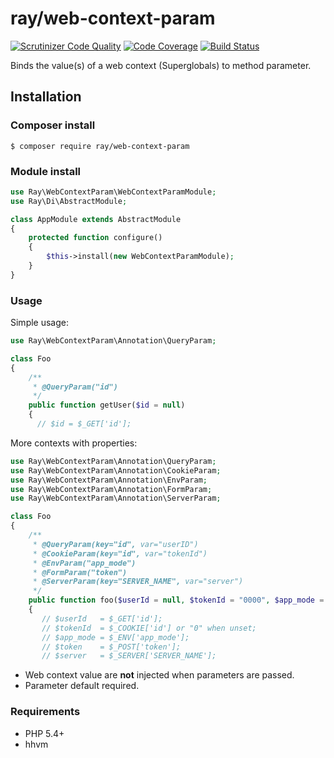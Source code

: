 # ray/web-context-param

[![Scrutinizer Code Quality](https://scrutinizer-ci.com/g/Ray-Di/Ray.WebContextParam/badges/quality-score.png?b=develop)](https://scrutinizer-ci.com/g/Ray-Di/Ray.WebContextParam/?branch=develop)
[![Code Coverage](https://scrutinizer-ci.com/g/Ray-Di/Ray.WebContextParam/badges/coverage.png?b=develop)](https://scrutinizer-ci.com/g/Ray-Di/Ray.WebContextParam/?branch=develop)
[![Build Status](https://travis-ci.org/Ray-Di/Ray.WebContextParam.svg)](https://travis-ci.org/Ray-Di/Ray.WebContextParam)

Binds the value(s) of a web context (Superglobals) to method parameter.

## Installation

### Composer install

    $ composer require ray/web-context-param
 
### Module install

```php
use Ray\WebContextParam\WebContextParamModule;
use Ray\Di\AbstractModule;

class AppModule extends AbstractModule
{
    protected function configure()
    {
        $this->install(new WebContextParamModule);
    }
}
```
### Usage

Simple usage:

```php
use Ray\WebContextParam\Annotation\QueryParam;

class Foo
{
    /**
     * @QueryParam("id")
     */
    public function getUser($id = null)
    {
      // $id = $_GET['id'];
```

More contexts with properties:

```php
use Ray\WebContextParam\Annotation\QueryParam;
use Ray\WebContextParam\Annotation\CookieParam;
use Ray\WebContextParam\Annotation\EnvParam;
use Ray\WebContextParam\Annotation\FormParam;
use Ray\WebContextParam\Annotation\ServerParam;

class Foo
{
    /**
     * @QueryParam(key="id", var="userID")
     * @CookieParam(key="id", var="tokenId")
     * @EnvParam("app_mode")
     * @FormParam("token")
     * @ServerParam(key="SERVER_NAME", var="server")
     */
    public function foo($userId = null, $tokenId = "0000", $app_mode = null, $token = null, $server = null)
    {
       // $userId   = $_GET['id'];
       // $tokenId  = $_COOKIE['id'] or "0" when unset;
       // $app_mode = $_ENV['app_mode'];
       // $token    = $_POST['token'];
       // $server   = $_SERVER['SERVER_NAME'];
```

 * Web context value are **not** injected when parameters are passed.
 * Parameter default required.
 
### Requirements

 * PHP 5.4+
 * hhvm

